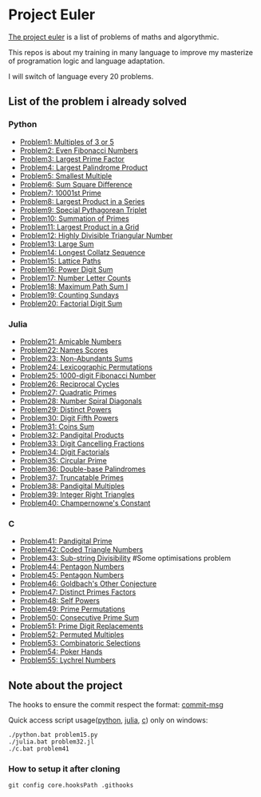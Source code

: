 # Project Euler

[The project euler](https://projecteuler.net/) is a list of problems of maths and algorythmic.

This repos is about my training in many language to improve my masterize of programation logic and language adaptation.

I will switch of language every 20 problems.

## List of the problem i already solved

### Python

- [Problem1: Multiples of 3 or 5](python/problem1.py)
- [Problem2: Even Fibonacci Numbers](python/problem2.py)
- [Problem3: Largest Prime Factor](python/problem3.py)
- [Problem4: Largest Palindrome Product](python/problem4.py)
- [Problem5: Smallest Multiple](python/problem5.py)
- [Problem6: Sum Square Difference](python/problem6.py)
- [Problem7: 10001st Prime](python/problem7.py)
- [Problem8: Largest Product in a Series](python/problem8.py)
- [Problem9: Special Pythagorean Triplet](python/problem9.py)
- [Problem10: Summation of Primes](python/problem10.py)
- [Problem11: Largest Product in a Grid](python/problem11.py)
- [Problem12: Highly Divisible Triangular Number](python/problem12.py)
- [Problem13: Large Sum](python/problem13.py)
- [Problem14: Longest Collatz Sequence](python/problem14.py)
- [Problem15: Lattice Paths](python/problem15.py)
- [Problem16: Power Digit Sum](python/problem16.py)
- [Problem17: Number Letter Counts](python/problem17.py)
- [Problem18: Maximum Path Sum I](python/problem18.py)
- [Problem19: Counting Sundays](python/problem19.py)
- [Problem20: Factorial Digit Sum](python/problem20.py)

### Julia

- [Problem21: Amicable Numbers](julia/problem21.jl)
- [Problem22: Names Scores](julia/problem22.jl)
- [Problem23: Non-Abundants Sums](julia/problem23.jl)
- [Problem24: Lexicographic Permutations](julia/problem24.jl)
- [Problem25: 1000-digit Fibonacci Number](julia/problem25.jl)
- [Problem26: Reciprocal Cycles](julia/problem26.jl)
- [Problem27: Quadratic Primes](julia/problem27.jl)
- [Problem28: Number Spiral Diagonals](julia/problem28.jl)
- [Problem29: Distinct Powers](julia/problem29.jl)
- [Problem30: Digit Fifth Powers](julia/problem30.jl)
- [Problem31: Coins Sum](julia/problem31.jl)
- [Problem32: Pandigital Products](julia/problem32.jl)
- [Problem33: Digit Cancelling Fractions](julia/problem33.jl)
- [Problem34: Digit Factorials](julia/problem34.jl)
- [Problem35: Circular Prime](julia/problem35.jl)
- [Problem36: Double-base Palindromes](julia/problem36.jl)
- [Problem37: Truncatable Primes](julia/problem37.jl)
- [Problem38: Pandigital Multiples](julia/problem38.jl)
- [Problem39: Integer Right Triangles](julia/problem39.jl)
- [Problem40: Champernowne's Constant](julia/problem40.jl)

### C

- [Problem41: Pandigital Prime](c/problem41/problem41.c)
- [Problem42: Coded Triangle Numbers](c/problem42/problem42.c)
- [Problem43: Sub-string Divisibility](c/problem43/problem43.c) #Some optimisations problem
- [Problem44: Pentagon Numbers](c/problem44/problem44.c)
- [Problem45: Pentagon Numbers](c/problem45/problem45.c)
- [Problem46: Goldbach's Other Conjecture](c/problem46/problem46.c)
- [Problem47: Distinct Primes Factors](c/problem47/problem47.c)
- [Problem48: Self Powers](c/problem48/problem48.c)
- [Problem49: Prime Permutations](c/problem49/problem49.c)
- [Problem50: Consecutive Prime Sum](c/problem50/problem50.c)
- [Problem51: Prime Digit Replacements](c/problem51/problem51.c)
- [Problem52: Permuted Multiples](c/problem52/problem52.c)
- [Problem53: Combinatoric Selections](c/problem53/problem53.c)
- [Problem54: Poker Hands](c/problem54/problem54.c)
- [Problem55: Lychrel Numbers](c/problem55/problem55.c)
 
## Note about the project

The hooks to ensure the commit respect the format: [commit-msg](.githooks/commit-msg)

Quick access script usage([python](python.bat), [julia](julia.bat), [c](c.bat)) only on windows:

``` shell
./python.bat problem15.py
./julia.bat problem32.jl
./c.bat problem41
```

### How to setup it after cloning

``` shell
git config core.hooksPath .githooks
```
